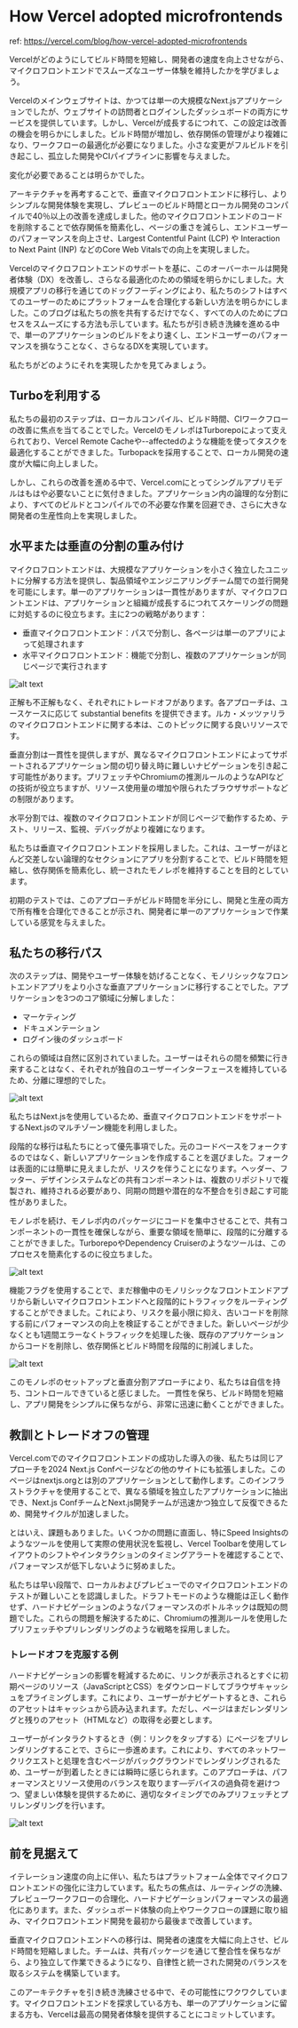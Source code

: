 # How Vercel adopted microfrontends

ref: <https://vercel.com/blog/how-vercel-adopted-microfrontends>

Vercelがどのようにしてビルド時間を短縮し、開発者の速度を向上させながら、マイクロフロントエンドでスムーズなユーザー体験を維持したかを学びましょう。

Vercelのメインウェブサイトは、かつては単一の大規模なNext.jsアプリケーションでしたが、ウェブサイトの訪問者とログインしたダッシュボードの両方にサービスを提供しています。しかし、Vercelが成長するにつれて、この設定は改善の機会を明らかにしました。ビルド時間が増加し、依存関係の管理がより複雑になり、ワークフローの最適化が必要になりました。小さな変更がフルビルドを引き起こし、孤立した開発やCIパイプラインに影響を与えました。

変化が必要であることは明らかでした。

アーキテクチャを再考することで、垂直マイクロフロントエンドに移行し、よりシンプルな開発体験を実現し、プレビューのビルド時間とローカル開発のコンパイルで40％以上の改善を達成しました。他のマイクロフロントエンドのコードを削除することで依存関係を簡素化し、ページの重さを減らし、エンドユーザーのパフォーマンスを向上させ、Largest Contentful Paint (LCP) や Interaction to Next Paint (INP) などのCore Web Vitalsでの向上を実現しました。

Vercelのマイクロフロントエンドのサポートを基に、このオーバーホールは開発者体験（DX）を改善し、さらなる最適化のための領域を明らかにしました。大規模アプリの移行を通じてのドッグフーディングにより、私たちのシフトはすべてのユーザーのためにプラットフォームを合理化する新しい方法を明らかにしました。このブログは私たちの旅を共有するだけでなく、すべての人のためにプロセスをスムーズにする方法も示しています。私たちが引き続き洗練を進める中で、単一のアプリケーションのビルドをより速くし、エンドユーザーのパフォーマンスを損なうことなく、さらなるDXを実現しています。

私たちがどのようにそれを実現したかを見てみましょう。

## Turboを利用する

私たちの最初のステップは、ローカルコンパイル、ビルド時間、CIワークフローの改善に焦点を当てることでした。VercelのモノレポはTurborepoによって支えられており、Vercel Remote Cacheや--affectedのような機能を使ってタスクを最適化することができました。Turbopackを採用することで、ローカル開発の速度が大幅に向上しました。

しかし、これらの改善を進める中で、Vercel.comにとってシングルアプリモデルはもはや必要ないことに気付きました。アプリケーション内の論理的な分割により、すべてのビルドとコンパイルでの不必要な作業を回避でき、さらに大きな開発者の生産性向上を実現しました。

## 水平または垂直の分割の重み付け  

マイクロフロントエンドは、大規模なアプリケーションを小さく独立したユニットに分解する方法を提供し、製品領域やエンジニアリングチーム間での並行開発を可能にします。単一のアプリケーションは一貫性がありますが、マイクロフロントエンドは、アプリケーションと組織が成長するにつれてスケーリングの問題に対処するのに役立ちます。主に2つの戦略があります：

- 垂直マイクロフロントエンド：パスで分割し、各ページは単一のアプリによって処理されます
- 水平マイクロフロントエンド：機能で分割し、複数のアプリケーションが同じページで実行されます

![alt text](<assets/CleanShot 2024-11-18 at 18.51.56@2x.png>)

正解も不正解もなく、それぞれにトレードオフがあります。各アプローチは、ユースケースに応じて substantial benefits を提供できます。ルカ・メッツァリラのマイクロフロントエンドに関する本は、このトピックに関する良いリソースです。

垂直分割は一貫性を提供しますが、異なるマイクロフロントエンドによってサポートされるアプリケーション間の切り替え時に難しいナビゲーションを引き起こす可能性があります。プリフェッチやChromiumの推測ルールのようなAPIなどの技術が役立ちますが、リソース使用量の増加や限られたブラウザサポートなどの制限があります。

水平分割では、複数のマイクロフロントエンドが同じページで動作するため、テスト、リリース、監視、デバッグがより複雑になります。

私たちは垂直マイクロフロントエンドを採用しました。これは、ユーザーがほとんど交差しない論理的なセクションにアプリを分割することで、ビルド時間を短縮し、依存関係を簡素化し、統一されたモノレポを維持することを目的としています。

初期のテストでは、このアプローチがビルド時間を半分にし、開発と生産の両方で所有権を合理化できることが示され、開発者に単一のアプリケーションで作業している感覚を与えました。

## 私たちの移行パス  

次のステップは、開発やユーザー体験を妨げることなく、モノリシックなフロントエンドアプリをより小さな垂直アプリケーションに移行することでした。アプリケーションを3つのコア領域に分解しました：

- マーケティング
- ドキュメンテーション
- ログイン後のダッシュボード

これらの領域は自然に区別されていました。ユーザーはそれらの間を頻繁に行き来することはなく、それぞれが独自のユーザーインターフェースを維持しているため、分離に理想的でした。

![alt text](<assets/CleanShot 2024-11-18 at 18.53.38@2x.png>)

私たちはNext.jsを使用しているため、垂直マイクロフロントエンドをサポートするNext.jsのマルチゾーン機能を利用しました。

段階的な移行は私たちにとって優先事項でした。元のコードベースをフォークするのではなく、新しいアプリケーションを作成することを選びました。フォークは表面的には簡単に見えましたが、リスクを伴うことになります。ヘッダー、フッター、デザインシステムなどの共有コンポーネントは、複数のリポジトリで複製され、維持される必要があり、同期の問題や潜在的な不整合を引き起こす可能性がありました。

モノレポを続け、モノレポ内のパッケージにコードを集中させることで、共有コンポーネントの一貫性を確保しながら、重要な領域を簡単に、段階的に分離することができました。TurborepoやDependency Cruiserのようなツールは、このプロセスを簡素化するのに役立ちました。

![alt text](<assets/CleanShot 2024-11-18 at 18.54.29@2x.png>)

機能フラグを使用することで、まだ稼働中のモノリシックなフロントエンドアプリから新しいマイクロフロントエンドへと段階的にトラフィックをルーティングすることができました。これにより、リスクを最小限に抑え、古いコードを削除する前にパフォーマンスの向上を検証することができました。新しいページが少なくとも1週間エラーなくトラフィックを処理した後、既存のアプリケーションからコードを削除し、依存関係とビルド時間を段階的に削減しました。

![alt text](<assets/CleanShot 2024-11-18 at 18.55.00@2x.png>)

このモノレポのセットアップと垂直分割アプローチにより、私たちは自信を持ち、コントロールできていると感じました。 一貫性を保ち、ビルド時間を短縮し、アプリ開発をシンプルに保ちながら、非常に迅速に動くことができました。

## 教訓とトレードオフの管理  

Vercel.comでのマイクロフロントエンドの成功した導入の後、私たちは同じアプローチを2024 Next.js Confページなどの他のサイトにも拡張しました。このページはnextjs.orgとは別のアプリケーションとして動作します。このインフラストラクチャを使用することで、異なる領域を独立したアプリケーションに抽出でき、Next.js ConfチームとNext.js開発チームが迅速かつ独立して反復できるため、開発サイクルが加速しました。

とはいえ、課題もありました。いくつかの問題に直面し、特にSpeed Insightsのようなツールを使用して実際の使用状況を監視し、Vercel Toolbarを使用してレイアウトのシフトやインタラクションのタイミングアラートを確認することで、パフォーマンスが低下しないように努めました。

私たちは早い段階で、ローカルおよびプレビューでのマイクロフロントエンドのテストが難しいことを認識しました。ドラフトモードのような機能は正しく動作せず、ハードナビゲーションのようなパフォーマンスのボトルネックは既知の問題でした。これらの問題を解決するために、Chromiumの推測ルールを使用したプリフェッチやプリレンダリングのような戦略を採用しました。

### トレードオフを克服する例

ハードナビゲーションの影響を軽減するために、リンクが表示されるとすぐに初期ページのリソース（JavaScriptとCSS）をダウンロードしてブラウザキャッシュをプライミングします。これにより、ユーザーがナビゲートするとき、これらのアセットはキャッシュから読み込まれます。ただし、ページはまだレンダリングと残りのアセット（HTMLなど）の取得を必要とします。

ユーザーがインタラクトするとき（例：リンクをタップする）にページをプリレンダリングすることで、さらに一歩進めます。これにより、すべてのネットワークリクエストと処理を含むページがバックグラウンドでレンダリングされるため、ユーザーが到着したときには瞬時に感じられます。このアプローチは、パフォーマンスとリソース使用のバランスを取ります—デバイスの過負荷を避けつつ、望ましい体験を提供するために、適切なタイミングでのみプリフェッチとプリレンダリングを行います。

![alt text](<assets/CleanShot 2024-11-18 at 18.56.45@2x.png>)

## 前を見据えて  

イテレーション速度の向上に伴い、私たちはプラットフォーム全体でマイクロフロントエンドの強化に注力しています。私たちの焦点は、ルーティングの洗練、プレビューワークフローの合理化、ハードナビゲーションパフォーマンスの最適化にあります。また、ダッシュボード体験の向上やワークフローの課題に取り組み、マイクロフロントエンド開発を最初から最後まで改善しています。  

垂直マイクロフロントエンドへの移行は、開発者の速度を大幅に向上させ、ビルド時間を短縮しました。チームは、共有パッケージを通じて整合性を保ちながら、より独立して作業できるようになり、自律性と統一された開発のバランスを取るシステムを構築しています。  

このアーキテクチャを引き続き洗練させる中で、その可能性にワクワクしています。マイクロフロントエンドを探求している方も、単一のアプリケーションに留まる方も、Vercelは最高の開発者体験を提供することにコミットしています。

